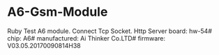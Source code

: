 # A6-Gsm-Module
Ruby Test A6 module. Connect Tcp Socket. Http Server
 board: hw-54# chip: A6# manufactured: Ai Thinker Co.LTD# firmware: V03.05.20170090814H38

